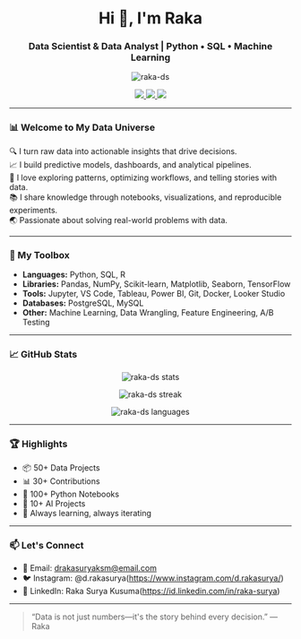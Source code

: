 <h1 align="center">Hi 👋, I'm Raka</h1>
<h3 align="center">Data Scientist & Data Analyst | Python • SQL • Machine Learning</h3>

<p align="center">
  <img src="https://komarev.com/ghpvc/?username=raka-ds&label=Profile%20views&color=0e75b6&style=flat" alt="raka-ds" />
</p>

<p align="center">
  <a href="https://id.linkedin.com/in/raka-surya">
    <img src="https://img.shields.io/badge/LinkedIn-blue?logo=linkedin&style=flat" />
  </a>
  <a href="https://www.instagram.com/d.rakasurya/">
    <img src="https://img.shields.io/badge/Instagram-E4405F?logo=instagram&logoColor=white&style=flat" />
  </a>
  <a href="https://stackoverflow.com/users/youruserid">
    <img src="https://img.shields.io/badge/StackOverflow-FE7A16?logo=stackoverflow&logoColor=white&style=flat" />
  </a>
</p>

---

### 📊 Welcome to My Data Universe

🔍 I turn raw data into actionable insights that drive decisions.  
📈 I build predictive models, dashboards, and analytical pipelines.  
🧠 I love exploring patterns, optimizing workflows, and telling stories with data.  
📚 I share knowledge through notebooks, visualizations, and reproducible experiments.  
🌏 Passionate about solving real-world problems with data.

---

### 🧰 My Toolbox

- **Languages:** Python, SQL, R  
- **Libraries:** Pandas, NumPy, Scikit-learn, Matplotlib, Seaborn, TensorFlow  
- **Tools:** Jupyter, VS Code, Tableau, Power BI, Git, Docker, Looker Studio  
- **Databases:** PostgreSQL, MySQL  
- **Other:** Machine Learning, Data Wrangling, Feature Engineering, A/B Testing

---

### 📈 GitHub Stats

<p align="center">
  <img src="https://github-readme-stats.vercel.app/api?username=rakasuryakusuma&show_icons=true&theme=tokyonight" alt="raka-ds stats" />
</p>

<p align="center">
  <img src="https://github-readme-streak-stats.herokuapp.com/?user=rakasuryakusuma&theme=tokyonight" alt="raka-ds streak" />
</p>

<p align="center">
  <img src="https://github-readme-stats.vercel.app/api/top-langs/?username=rakasuryakusuma&layout=compact&theme=tokyonight" alt="raka-ds languages" />
</p>

---

### 🏆 Highlights

- 📦 50+ Data Projects  
- 📊 30+ Contributions  
- 🧪 100+ Python Notebooks  
- 🌟 10+ AI Projects
- 🧠 Always learning, always iterating

---

### 📫 Let's Connect

- 📧 Email: drakasuryaksm@email.com  
- 🐦 Instagram: @d.rakasurya(https://www.instagram.com/d.rakasurya/)  
- 💼 LinkedIn: Raka Surya Kusuma(https://id.linkedin.com/in/raka-surya)

---

> “Data is not just numbers—it's the story behind every decision.” — Raka
